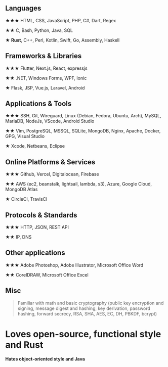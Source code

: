 ## Languages

★★★ HTML, CSS, JavaScript, PHP, C#, Dart, Regex

★★ C, Bash, Python, Java, SQL

★ **Rust**, C++, Perl, Kotlin, Swift, Go, Assembly, Haskell


## Frameworks & Libraries

★★★ Flutter, Next.js, React, expressjs

★★ .NET, Windows Forms, WPF, Ionic

★ Flask, JSP, Vue.js, Laravel, Android


## Applications & Tools

★★★ SSH, Git, Wireguard, Linux (Debian, Fedora, Ubuntu, Arch), MySQL, MariaDB, NodeJs, VScode, Android Studio

★★ Vim, PostgreSQL, MSSQL, SQLite, MongoDB, Nginx, Apache, Docker, GPG, Visual Studio

★ Xcode, Netbeans, Eclipse


## Online Platforms & Services

★★★ Github, Vercel, Digitalocean, Firebase

★★ AWS (ec2, beanstalk, lightsail, lambda, s3), Azure, Google Cloud, MongoDB Atlas

★ CircleCI, TravisCI


## Protocols & Standards

★★★ HTTP, JSON, REST API

★★ IP, DNS


## Other applications

★★★ Adobe Photoshop, Adobe Illustrator, Microsoft Office Word

★★ CorelDRAW, Microsoft Office Excel


## Misc

> Familiar with math and basic cryptography (public key encryption and signing, message digest and hashing, key derivation, password hashing, forward secrecy, RSA, SHA, AES, EC, DH, PBKDF, bcrypt)

# Loves open-source, functional style and Rust

**Hates object-oriented style and Java**
